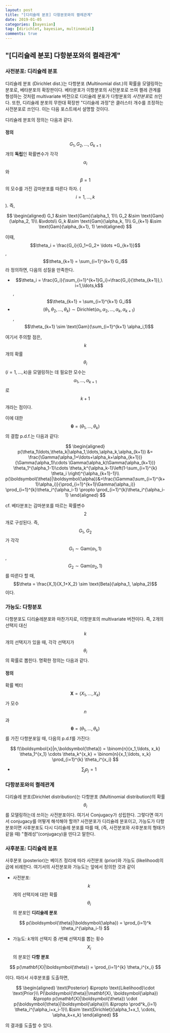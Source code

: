 ```yaml
---
layout: post
title: "[디리슐레 분포] 다항분포와의 켤레관계"
date: 2019-01-05 
categories: [bayesian]
tag: [dirichlet, bayesian, multinomial]
comments: true
---
```

## **"[디리슐레 분포] 다항분포와의 켤레관계"**
### **사전분포: 디리슐레 분포**
디리슐레 분포 (Dirichlet dist.)는 다항분포 (Multinomial dist.)의 확률을 모델링하는 분포로, 베타분포의 확장판이다. 베타분포가 이항분포의 사전분포로 쓰여 켤레 관계를 형성하는 것처럼 multivariate 버전으로 디리슐레 분포가 다항분포의 *사전분포*로 쓰인다.
또한, 디리슐레 분포의 무한대 확장판 "디리슐레 과정"은 클러스터 개수를 조정하는 사전분포로 쓰인다. 이는 다음 포스트에서 설명할 것이다. 

 디리슐레 분포의 정의는 다음과 같다.

#### **정의**
$$G_1,G_2,\ldots, G_{k+1}$$개의 **독립**인 확률변수가 각각 $$\alpha_i$$와 $$\beta=1$$의 모수를 가진 감마분포를 따른다 하자. ($$i=1,\ldots,k$$). 즉,

$$
\begin{aligned}
G_1 &\sim \text{Gam}(\alpha_1, 1)\\
G_2 &\sim \text{Gam}(\alpha_2, 1)\\
&\vdots\\
G_k &\sim \text{Gam}(\alpha_k, 1)\\
G_{k+1} &\sim \text{Gam}(\alpha_{k+1}, 1)
\end{aligned}
$$

이때, $$\theta_i = \frac{G_i}{G_1+G_2+ \ldots +G_{k+1}}$$, $$\theta_{k+1} = \sum_{i=1}^{k+1} G_i$$ 라 정의하면, 다음의 성질을 만족한다.
* $$\theta_i = \frac{G_i}{\sum_{i=1}^{k+1}G_i}=\frac{G_i}{\theta_{k+1}},\ i=1,\ldots,k$$, $$\theta_{k+1} = \sum_{i=1}^{k+1} G_i$$
* $$(\theta_1,\theta_2,\ldots,\theta_k) \sim \text{Dirichlet} (\alpha_1,\alpha_2,\ldots,\alpha_k, \alpha_{k+1})$$, $$\theta_{k+1} \sim \text{Gam}(\sum_{i=1}^{k+1} \alpha_i,1)$$

 여기서 주의할 점은, $$k$$개의 확률 $$\theta_i$$ ($i=1,\ldots,k$)을 모델링하는 데 필요한 모수는 $$\alpha_1,\ldots, \alpha_{k+1}$$로 $$k+1$$개라는 점이다.

이에 대한 $$\boldsymbol{\theta}=(\theta_1,\ldots,\theta_k)$$의 결합 p.d.f.는 다음과 같다:

$$
\begin{aligned}
p(\theta_1\ldots,\theta_k|\alpha_1,\ldots,\alpha_k,\alpha_{k+1}) &= \frac{\Gamma(\alpha_1+\ldots+\alpha_k+\alpha_{k+1})}{\Gamma(\alpha_1)\cdots \Gamma(\alpha_k)\Gamma(\alpha_{k+1})} \theta_1^{\alpha_1-1}\cdots \theta_k^{\alpha_k-1}\left(1-\sum_{i=1}^{k} \theta_i \right)^{\alpha_{k+1}-1}\\ 
p(\boldsymbol{\theta}|\boldsymbol{\alpha})&=\frac{\Gamma(\sum_{i=1}^{k+1}\alpha_i)}{\prod_{i=1}^{k+1}\Gamma(\alpha_i)} \prod_{i=1}^{k}\theta_i^{\alpha_i-1} \propto \prod_{i=1}^{k}\theta_i^{\alpha_i-1}
\end{aligned}
$$

cf. 베타분포는 감마분포를 따르는 확률변수 $$2$$개로 구성된다. 즉, $$G_1,\ G_2$$가 각각 $$G_1\sim \text{Gam}(\alpha_1,1)$$, $$G_2 \sim \text{Gam}(\alpha_2,1)$$를 따른다 할 때, $$\theta = \frac{X_1}{X_1+X_2} \sim \text{Beta}(\alpha_1, \alpha_2)$$이다.

### **가능도: 다항분포**

다항분포도 디리슐레분포와 마찬가지로, 이항분포의 multivariate 버전이다. 즉, 2개의 선택지 대신 $$k$$개의 선택지가 있을 때, 각각 선택지가 $$\theta_i$$의 확률로 뽑힌다. 명확한 정의는 다음과 같다.

#### **정의**
확률 벡터 $$\mathbf{X} = (X_1,\ldots,X_k)$$가 모수 $$n$$과 $$\boldsymbol{\theta} = (\theta_1,\ldots, \theta_k)$$를 가진 다항분포일 때, 다음의 p.d.f를 가진다:

$$
f(\boldsymbol{x}|n,\boldsymbol{\theta}) = \binom{n}{x_1,\ldots, x_k} \theta_1^{x_1} \cdots \theta_k^{x_k} = \binom{n}{x_1,\ldots, x_k} \prod_{i=1}^{k} \theta_i^{x_i} 
$$
* $$\sum_j p_j = 1$$

### **다항분포와의 켤레관계**
디리슐레 분포(Dirichlet distribution)는 다항분포 (Multinomial distribution)의 확률 $$\theta_i$$를 모델링하는데 쓰이는 사전분포이다. 여기서 Conjugacy가 성립한다.  그렇다면 여기서 conjugacy를 어떻게 해석해야 할까? 사전분포가 디리슐레 분포이고, 가능도가 다항분포이면 사후분포도 다시 디리슐레 분포를 따를 때, (즉, 사전분포와 사후분포의 형태가 같을 때) "켤레성"(conjugacy)을 띤다고 말한다.

### **사후분포: 디리슐레 분포**
사후분포 (posterior)는 베이즈 정리에 따라 사전분포 (prior)와 가능도 (likelihood)의 곱에 비례한다. 여기서의 사전분포와 가능도는 앞에서 정의한 것과 같이 
* 사전분포: $$k$$개의 선택지에 대한 확률 $$\theta_i$$의 분포인 **디리슐레 분포**

$$
p(\boldsymbol{\theta}|\boldsymbol{\alpha}) = \prod_{i=1}^k \theta_i^{\alpha_i-1}
$$

* 가능도: $k$개의 선택지 중 $i$번째 선택지를 뽑는 횟수 $$X_i$$의 분포인 **다항 분포** 

$$
p(\mathbf{X}|\boldsymbol{\theta}) = \prod_{i=1}^{k} \theta_i^{x_i}
$$

이다. 따라서 사후분포를 도출하면,

$$
\begin{aligned}
\text{Posterior} &\propto \text{Likelihood}\cdot \text{Prior}\\
P(\boldsymbol{\theta}|\mathbf{X}, \boldsymbol{\alpha}) &\propto p(\mathbf{X}|\boldsymbol{\theta}) \cdot p(\boldsymbol{\theta}|\boldsymbol{\alpha})\\
&\propto \prod^k_{i=1} \theta_i^{\alpha_i+x_i-1}\\
&\sim \text{Dirichlet}(\alpha_1+x_1, \cdots, \alpha_k+x_k)
\end{aligned}
$$

의 결과를 도출할 수 있다.